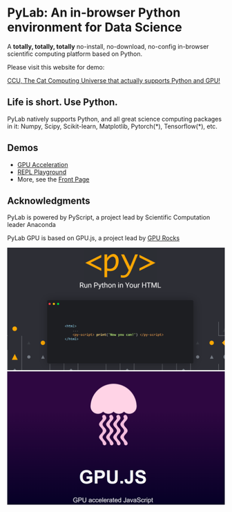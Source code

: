 
# PyLab: An in-browser Python environment for Data Science 
A **totally, totally, totally** no-install, no-download, no-config in-browser scientific computing platform based on Python. 

Please visit this website for demo:

[CCU, The Cat Computing Universe that actually supports Python and GPU!](https://cat-computing-universe.github.io/PyLab/)

## Life is short. Use Python. 
PyLab natively supports Python, and all great science computing packages in it: Numpy, Scipy, Scikit-learn, Matplotlib, Pytorch(\*), Tensorflow(\*), etc. 

## Demos
* [GPU Acceleration](https://bboczeng.github.io/PyLab/demo/matrix/gpu_accelerate.html)
* [REPL Playground](https://bboczeng.github.io/PyLab/demo/repl.html)
* More, see the [Front Page](https://cat-computing-universe.github.io/PyLab/)

## Acknowledgments 
PyLab is powered by PyScript, a project lead by Scientific Computation leader Anaconda

PyLab GPU is based on GPU.js, a project lead by [GPU Rocks](https://gpu.rocks/#/)

![](imgs/pyscript.png)
![](imgs/gpujs.png)
